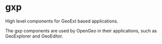 # gxp

High level components for GeoExt based applications.

The gxp components are used by OpenGeo in their applications, such as GeoExplorer and GeoEditor.
